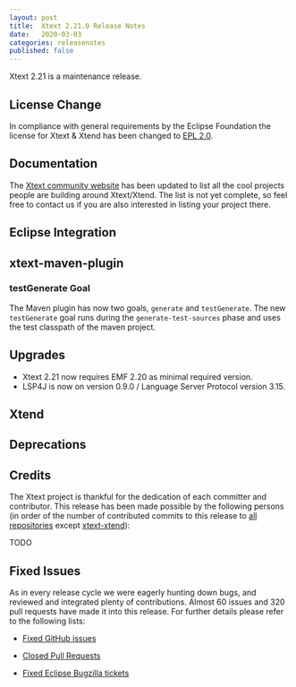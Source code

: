 ```yaml
---
layout: post
title:  Xtext 2.21.0 Release Notes
date:   2020-03-03
categories: releasenotes
published: false
---
```


Xtext 2.21 is a maintenance release.

## License Change

In compliance with general requirements by the Eclipse Foundation the license for Xtext & Xtend has been changed to [EPL 2.0](https://www.eclipse.org/legal/epl-2.0/).

## Documentation

The [Xtext community website](https://www.eclipse.org/Xtext/community.html) has been updated to list all the cool projects people are building around Xtext/Xtend.
The list is not yet complete, so feel free to contact us if you are also interested in listing your project there. 

## Eclipse Integration

## xtext-maven-plugin

### testGenerate Goal

The Maven plugin has now two goals, `generate` and `testGenerate`. The new `testGenerate` goal runs during the `generate-test-sources` phase and uses the test classpath of the maven project.

## Upgrades

* Xtext 2.21 now requires EMF 2.20 as minimal required version.
* LSP4J is now on version 0.9.0 / Language Server Protocol version 3.15.

## Xtend

## Deprecations

## Credits

The Xtext project is thankful for the dedication of each committer and contributor. This release has been made possible by the following persons (in order of the number of contributed commits to this release to [all repositories](https://github.com/eclipse/xtext#repositories) except [xtext-xtend](https://github.com/eclipse/xtext-xtend)):

TODO
## Fixed Issues

As in every release cycle we were eagerly hunting down bugs, and reviewed and integrated plenty of contributions. Almost 60 issues and 320 pull requests have made it into this release. For further details please refer to the following lists:

* [Fixed GitHub issues](https://github.com/search?utf8=%E2%9C%93&q=is%3Aissue+milestone%3ARelease_2.21+is%3Aclosed+repo%3Aeclipse%2Fxtext+repo%3Aeclipse%2Fxtext-core+repo%3Aeclipse%2Fxtext-lib+repo%3Aeclipse%2Fxtext-extras+repo%3Aeclipse%2Fxtext-eclipse+repo%3Aeclipse%2Fxtext-idea+repo%3Aeclipse%2Fxtext-web+repo%3Aeclipse%2Fxtext-maven+repo%3Aeclipse%2Fxtext-xtend&type=Issues&ref=searchresults)

* [Closed Pull Requests](https://github.com/search?utf8=%E2%9C%93&q=is%3Apr+milestone%3ARelease_2.21+is%3Aclosed+repo%3Aeclipse%2Fxtext+repo%3Aeclipse%2Fxtext-core+repo%3Aeclipse%2Fxtext-lib+repo%3Aeclipse%2Fxtext-extras+repo%3Aeclipse%2Fxtext-eclipse+repo%3Aeclipse%2Fxtext-idea+repo%3Aeclipse%2Fxtext-web+repo%3Aeclipse%2Fxtext-maven+repo%3Aeclipse%2Fxtext-xtend&type=Issues&ref=searchresults)

* [Fixed Eclipse Bugzilla tickets](https://bugs.eclipse.org/bugs/buglist.cgi?bug_status=RESOLVED&bug_status=VERIFIED&bug_status=CLOSED&classification=Modeling&classification=Tools&columnlist=product%2Ccomponent%2Cassigned_to%2Cbug_status%2Cresolution%2Cshort_desc%2Cchangeddate%2Ckeywords&f0=OP&f1=OP&f3=CP&f4=CP&known_name=Xtext%202.21&list_id=16618269&product=TMF&product=Xtend&query_based_on=Xtext%202.21&query_format=advanced&status_whiteboard=v2.21&status_whiteboard_type=allwordssubstr)
